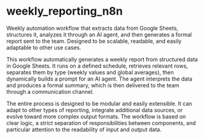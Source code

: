# weekly_reporting_n8n
Weekly automation workflow that extracts data from Google Sheets, structures it, analyzes it through an AI agent, and then generates a formal report sent to the team. Designed to be scalable, readable, and easily adaptable to other use cases.

This workflow automatically generates a weekly report from structured data in Google Sheets. It runs on a defined schedule, retrieves relevant rows, separates them by type (weekly values and global averages), then dynamically builds a prompt for an AI agent. The agent interprets the data and produces a formal summary, which is then delivered to the team through a communication channel.

The entire process is designed to be modular and easily extensible. It can adapt to other types of reporting, integrate additional data sources, or evolve toward more complex output formats. The workflow is based on clear logic, a strict separation of responsibilities between components, and particular attention to the readability of input and output data.
